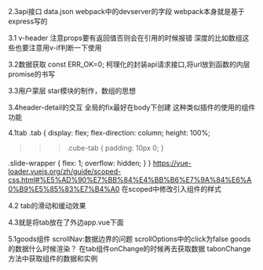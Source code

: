 2.3api接口
data.json
webpack中的devserver的字段
webpack本身就是基于express写的

3.1
v-header
注意props要有返回值否则会在引用的时候报错
深度的比如数组这些也要注意用v-if判断一下使用


3.2数据获取
const ERR_OK=0;
柯理化的封装api请求接口,将url放到函数的内层
promise的书写

3.3用户蒙层
star模块的制作，数组的思想

3.4header-detail的交互
全局的fix最好在body下创建
这种类似插件的使用的组件功能

4.1tab
.tab {
  display: flex;
  flex-direction: column;
  height: 100%;

  >>>.cube-tab {
    padding: 10px 0;
  }

  .slide-wrapper {
    flex: 1;
    overflow: hidden;
  }
}
https://vue-loader.vuejs.org/zh/guide/scoped-css.html#%E5%AD%90%E7%BB%84%E4%BB%B6%E7%9A%84%E6%A0%B9%E5%85%83%E7%B4%A0
在scoped中修改引入组件的样式

4.2
tab的滑动和缓动效果

4.3就是将tab放在了外边app.vue下面

5.1goods组件
scrollNav:数据边界的问题
      <cube-scroll-nav
        :side=true
        :data="goods"
        :options="scrollOptions"
        v-if="goods.length"
      >
scrollOptions中的click为false
goods的数据什么时候渲染？
在tab组件onChange的时候再去获取数据
tabonChange方法中获取组件的数据和实例








